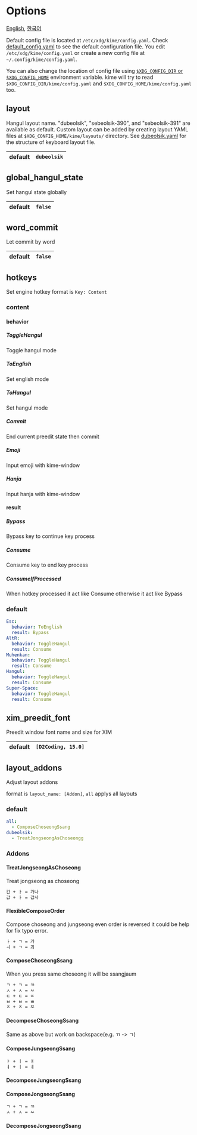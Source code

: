# Options

[English](CONFIGURATION.md), [한국어](CONFIGURATION.ko.md)

Default config file is located at `/etc/xdg/kime/config.yaml`. Check
[default_config.yaml](../res/default_config.yaml) to see the default configuration
file. You edit `/etc/xdg/kime/config.yaml` or create a new config file at
`~/.config/kime/config.yaml`.

You can also change the location of config file using [`$XDG_CONFIG_DIR` or
`$XDG_CONFIG_HOME`][xdg] environment variable. kime will try to read
`$XDG_CONFIG_DIR/kime/config.yaml` and `$XDG_CONFIG_HOME/kime/config.yaml` too.

[xdg]: https://specifications.freedesktop.org/basedir-spec/basedir-spec-latest.html#introduction

## layout

Hangul layout name. "dubeolsik", "sebeolsik-390", and "sebeolsik-391" are
available as default. Custom layout can be added by creating layout YAML files
at `$XDG_CONFIG_HOME/kime/layouts/` directory. See [dubeolsik.yaml] for the
structure of keyboard layout file.

[dubeolsik.yaml]: ../src/engine/core/data/dubeolsik.yaml

| default |`dubeolsik`|
|---------|-----------|

## global_hangul_state

Set hangul state globally

| default |`false`|
|---------|-------|

## word_commit

Let commit by word

| default |`false`|
|---------|-------|

## hotkeys

Set engine hotkey format is `Key: Content`

### content

#### behavior

##### ToggleHangul

Toggle hangul mode

##### ToEnglish

Set english mode

##### ToHangul

Set hangul mode

##### Commit

End current preedit state then commit

##### Emoji

Input emoji with kime-window

##### Hanja

Input hanja with kime-window

#### result

##### Bypass

Bypass key to continue key process

##### Consume

Consume key to end key process

##### ConsumeIfProcessed

When hotkey processed it act like Consume otherwise it act like Bypass

### default

```yaml
Esc:
  behavior: ToEnglish
  result: Bypass
AltR:
  behavior: ToggleHangul
  result: Consume
Muhenkan:
  behavior: ToggleHangul
  result: Consume
Hangul:
  behavior: ToggleHangul
  result: Consume
Super-Space:
  behavior: ToggleHangul
  result: Consume
```

## xim_preedit_font

Preedit window font name and size for XIM

| default |`[D2Coding, 15.0]`|
|---------|------------------|

## layout_addons

Adjust layout addons

format is `layout_name: [Addon]`, `all` applys all layouts

### default

```yaml
all:
  - ComposeChoseongSsang
dubeolsik:
  - TreatJongseongAsChoseongg
```

### Addons

#### TreatJongseongAsChoseong

Treat jongseong as choseong

```txt
간 + ㅏ = 가나
값 + ㅏ = 갑사
```

#### FlexibleComposeOrder

Compose choseong and jungseong even order is reversed it could be help for fix typo error.

```txt
ㅏ + ㄱ = 가
ㅚ + ㄱ = 괴
```

#### ComposeChoseongSsang

When you press same choseong it will be ssangjaum

```txt
ㄱ + ㄱ = ㄲ
ㅅ + ㅅ = ㅆ
ㄷ + ㄷ = ㄸ
ㅂ + ㅂ = ㅃ
ㅈ + ㅈ = ㅉ
```

#### DecomposeChoseongSsang

Same as above but work on backspace(e.g. ㄲ -> ㄱ)

#### ComposeJungseongSsang

```txt
ㅑ + ㅣ = ㅒ
ㅕ + ㅣ = ㅖ
```

#### DecomposeJungseongSsang

#### ComposeJongseongSsang

```txt
ㄱ + ㄱ = ㄲ
ㅅ + ㅅ = ㅆ
```

#### DecomposeJongseongSsang
